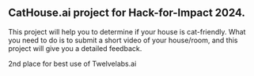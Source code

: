 ## **CatHouse.ai** project for Hack-for-Impact 2024.
This project will help you to determine if your house is cat-friendly.
What you need to do is to submit a short video of your house/room, and this project will give you a detailed feedback.

2nd place for best use of Twelvelabs.ai
